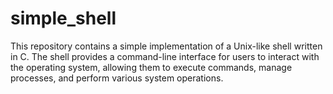 # simple_shell
This repository contains a simple implementation of a Unix-like shell written in C. The shell provides a command-line interface for users to interact with the operating system, allowing them to execute commands, manage processes, and perform various system operations.
